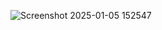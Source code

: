![Screenshot 2025-01-05 152547](https://github.com/user-attachments/assets/319bce23-fc3a-4060-9d47-c49ee1ca5854)
